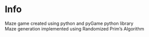 # Info

Maze game created using python and pyGame python library\
Maze generation implemented using Randomized Prim’s Algorithm